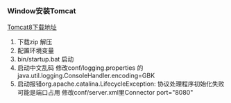 ### Window安装Tomcat

[Tomcat8下载地址](https://tomcat.apache.org/download-80.cgi)

1. 下载zip 解压
2. 配置环境变量
3. bin/startup.bat 启动
4. 启动中文乱码 修改conf/logging.properties 的java.util.logging.ConsoleHandler.encoding=GBK
5. 启动报错org.apache.catalina.LifecycleException: 协议处理程序初始化失败 可能是端口占用 修改conf/server.xml里Connector port="8080"